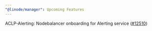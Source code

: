 ```yaml
---
"@linode/manager": Upcoming Features
---
```


ACLP-Alerting: Nodebalancer onboarding for Alerting service ([#12510](https://github.com/linode/manager/pull/12510))
